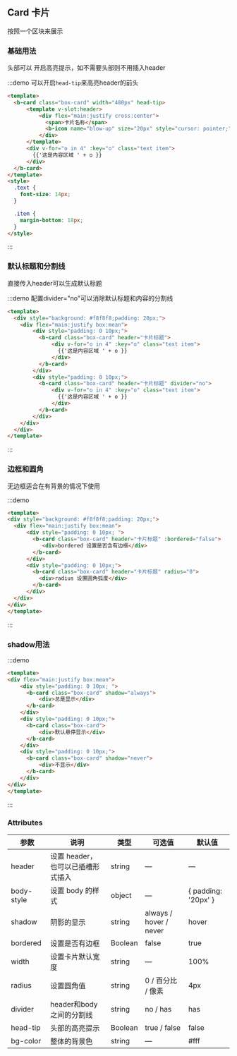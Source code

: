 ## Card 卡片

按照一个区块来展示

### 基础用法

头部可以 开启高亮提示，如不需要头部则不用插入header

:::demo 可以开启`head-tip`来高亮header的前头
```html 
<template>
  <b-card class="box-card" width="480px" head-tip>
      <template v-slot:header>
          <div flex="main:justify cross:center">
            <span>卡片名称</span>
            <b-icon name="blow-up" size="20px" style="cursor: pointer;"></b-icon>
          </div>
      </template>
      <div v-for="o in 4" :key="o" class="text item">
        {{'这是内容区域 ' + o }}
      </div>
  </b-card>
</template>
<style>
  .text {
    font-size: 14px;
  }

  .item {
    margin-bottom: 18px;
  }
</style>
```
:::

### 默认标题和分割线

直接传入header可以生成默认标题

:::demo 配置divider="no"可以消除默认标题和内容的分割线
```html
<template>
  <div style="background: #f8f8f8;padding: 20px;">
    <div flex="main:justify box:mean">
        <div style="padding: 0 10px;">
          <b-card class="box-card" header="卡片标题">
              <div v-for="o in 4" :key="o" class="text item">
                {{'这是内容区域 ' + o }}
              </div>
          </b-card>
        </div>
        <div style="padding: 0 10px;">
          <b-card class="box-card" header="卡片标题" divider="no">
              <div v-for="o in 4" :key="o" class="text item">
                {{'这是内容区域 ' + o }}
              </div>
          </b-card>
        </div>
    </div>
  </div>
</template>
```
:::

### 边框和圆角

无边框适合在有背景的情况下使用

:::demo 
```html
<template>
<div style="background: #f8f8f8;padding: 20px;">
  <div flex="main:justify box:mean">
      <div style="padding: 0 10px; ">
        <b-card class="box-card" header="卡片标题" :bordered="false">
           <div>bordered 设置是否含有边框</div>
        </b-card>
      </div>
      <div style="padding: 0 10px;">
        <b-card class="box-card" header="卡片标题" radius="0">
          <div>radius 设置圆角弧度</div>
        </b-card>
      </div>
  </div>
</div>
</template>
```
:::

### shadow用法

:::demo 
```html
<template>
<div flex="main:justify box:mean">
    <div style="padding: 0 10px; ">
      <b-card class="box-card" shadow="always">
          <div>总是显示</div>
      </b-card>
    </div>
    <div style="padding: 0 10px;">
      <b-card class="box-card">
          <div>默认悬停显示</div>
      </b-card>
    </div>
    <div style="padding: 0 10px;">
      <b-card class="box-card" shadow="never">
          <div>不显示</div>
      </b-card>
    </div>
</div>
</template>
```
:::

### Attributes

| 参数      | 说明    | 类型      | 可选值       | 默认值   |
|---------- |-------- |---------- |-------------  |-------- |
| header | 设置 header，也可以已插槽形式插入 | string |  —  |  —  |
| body-style | 设置 body 的样式 | object |  —  |  { padding: '20px' }  |
| shadow | 阴影的显示 | string | always / hover / never  | hover  |
| bordered | 设置是否有边框 | Boolean |  false  | true |
| width | 设置卡片默认宽度 | string |  —  | 100%  |
| radius | 设置圆角值 | string |  0 / 百分比 / 像素  |  4px  |
| divider | header和body之间的分割线 | string |  no / has  |  has  |
| head-tip | 头部的高亮提示 | Boolean |  true / false  |  false  |
| bg-color | 整体的背景色 | string |  —  |  #fff  |
